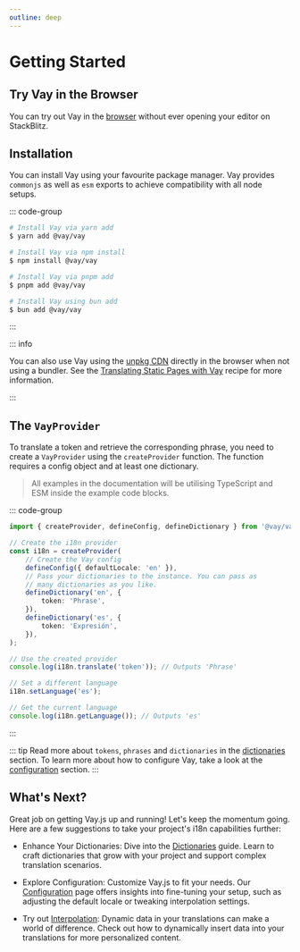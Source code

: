 ```yaml
---
outline: deep
---
```


<!-- @format -->

# Getting Started

## Try Vay in the Browser

You can try out Vay in the [browser](./) without ever opening your editor on StackBlitz.

## Installation

You can install Vay using your favourite package manager. Vay provides `commonjs` as well as `esm` exports to achieve compatibility with all node setups.

::: code-group

```sh [yarn]
# Install Vay via yarn add
$ yarn add @vay/vay
```

```sh [npm]
# Install Vay via npm install
$ npm install @vay/vay
```

```sh [pnpm]
# Install Vay via pnpm add
$ pnpm add @vay/vay
```

```sh [bun ]
# Install Vay using bun add
$ bun add @vay/vay
```

:::

::: info

You can also use Vay using the [unpkg CDN](https://unpkg.com) directly in the browser when not using a bundler. See the [Translating Static Pages with Vay](../recipes/translating-static-pages.md) recipe for more information.

:::

## The `VayProvider`

To translate a token and retrieve the corresponding phrase, you need to create a `VayProvider` using the `createProvider` function. The function requires a config object and at least one dictionary.

> All examples in the documentation will be utilising TypeScript and ESM inside the example code blocks.

::: code-group

```ts [src/i18n.provider.ts]
import { createProvider, defineConfig, defineDictionary } from '@vay/vay';

// Create the i18n provider
const i18n = createProvider(
    // Create the Vay config
    defineConfig({ defaultLocale: 'en' }),
    // Pass your dictionaries to the instance. You can pass as
    // many dictionaries as you like.
    defineDictionary('en', {
        token: 'Phrase',
    }),
    defineDictionary('es', {
        token: 'Expresión',
    }),
);

// Use the created provider
console.log(i18n.translate('token')); // Outputs 'Phrase'

// Set a different language
i18n.setLanguage('es');

// Get the current language
console.log(i18n.getLanguage()); // Outputs 'es'
```

:::

::: tip
Read more about `tokens`, `phrases` and `dictionaries` in the [dictionaries](./04.dictionaries.md) section. To learn more about how to configure Vay, take a look at the [configuration](./03.configuration.md) section.
:::

## What's Next?

Great job on getting Vay.js up and running! Let's keep the momentum going. Here are a few suggestions to take your project's i18n capabilities further:

-   Enhance Your Dictionaries: Dive into the [Dictionaries](./04.dictionaries.md) guide. Learn to craft dictionaries that grow with your project and support complex translation scenarios.

-   Explore Configuration: Customize Vay.js to fit your needs. Our [Configuration](./03.configuration.md) page offers insights into fine-tuning your setup, such as adjusting the default locale or tweaking interpolation settings.

-   Try out [Interpolation](./06.interpolation.md): Dynamic data in your translations can make a world of difference. Check out how to dynamically insert data into your translations for more personalized content.
